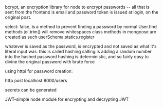 bcrypt, an encryption library for node to encrypt passwords --
all that is sent from the frontend is email and password
token is issued at login, on the original post.

select: false, is a method to prevent finding a password by normal User.find methods
joi.trim() will remove whitespaces
class methods in mongoose are created as such userSchema.statics.register

whatever is saved as the password, is encrypted and not saved as what it's literal input was.
this is called hashing
salting is adding a random number into the hashed password
hashing is deterministic, and so fairly easy to divine the original password with brute force




using httpi for password creation:

http post localhost:8000/users

secrets can be generated


JWT-simple node module for encrypting and decrypting JWT
